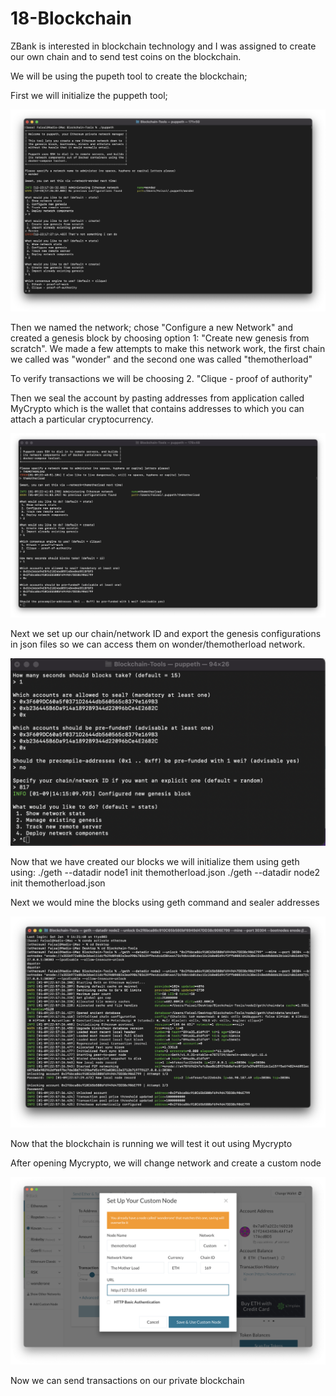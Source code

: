 # 18-Blockchain
ZBank is interested in blockchain technology and I was assigned to create our own chain and to send test coins on the blockchain. 

We will be using the pupeth tool to create the blockchain;

First we will initialize the puppeth tool; 

![](Screenshots/1%20Initialize%20puppeth.png)

Then we named the network; chose "Configure a new Network" and created a genesis block by choosing option 1: "Create new genesis from scratch".
We made a few attempts to make this network work, the first chain we called was "wonder" and the second one was called "themotherload"

To verify transactions we will be choosing 2. "Clique - proof of authority" 

Then we seal the account by pasting addresses from application called MyCrypto which is the wallet that contains addresses to which you can attach a particular cryptocurrency.  

![](Screenshots/2%20gen%20block%20proof%20of%20auth%20seal.png)

Next we set up our chain/network ID and export the genesis configurations in json files so we can access them on wonder/themotherload network.

![](Screenshots/3%20Manage%20genesis%20block.png)

Now that we have created our blocks we will initialize them using geth using:
  ./geth --datadir node1 init themotherload.json
./geth --datadir node2 init themotherload.json

Next we would mine the blocks using geth command and sealer addresses

![](Screenshots/4%20Mine%20blocks.png)

Now that the blockchain is running we will test it out using Mycrypto 

After opening Mycrypto, we will change network and create a custom node

![](Screenshots/5%20Create%20custom%20node.png)

Now we can send transactions on our private blockchain






